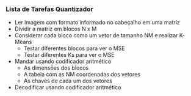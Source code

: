### Lista de Tarefas Quantizador

* Ler imagem com formato informado no cabeçalho em uma matriz
* Dividir a matriz em blocos N x M
* Considerar cada bloco como um vetor de tamanho NM e realizar K-Means
  * Testar diferentes blocos para ver o MSE
  * Testar diferentes Ks para ver o MSE
* Mandar usando codificador aritmético
  * As dimensões dos blocos
  * A tabela com as NM coordenadas dos vetores
  * As chaves de cada um dos vetores
* Decodificar usando codificador aritmético